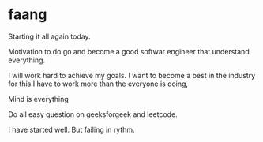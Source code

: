 # faang

Starting it all again today.

Motivation to do go and become a good softwar engineer that understand everything.

I will work hard to achieve my goals. I want to become a best in the industry for this I have to work more than the everyone is doing,

Mind is everything

Do all easy question on geeksforgeek and leetcode.

I have started well. But failing in rythm.
